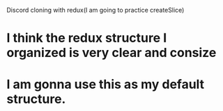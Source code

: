 Discord cloning with redux(I am going to practice createSlice)

# I think the redux structure I organized is very clear and consize

# I am gonna use this as my default structure.
